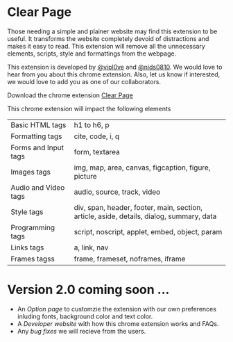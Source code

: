# Clear Page #
Those needing a simple and plainer website may find this extension to be useful. It transforms the website completely devoid of distractions and makes it easy to read. This extension will remove all the unnecessary elements, scripts, style and formattings from the webpage.

This extension is developed by [@vipl0ve](https://github.com/vipl0ve "Viplove Prakash") and [@nids0810](https://github.com/nids0810 "Nidhi Singh").
We would love to hear from you about this chrome extension. Also, let us know if interested, we would love to add you as one of our collaborators.

Download the chrome extension [Clear Page](https://chrome.google.com/webstore/detail/clear-page/ojafachbjhalpkehfnlfjihfniglcfaa "Clear Page")

This chrome extension will impact the following elements 

<table>
    <tr>
        <td>Basic HTML tags</td>
        <td>h1 to h6, p</td>
    </tr>
    <tr>
        <td>Formatting tags</td>
        <td>cite, code, i, q</td>
    </tr>
    <tr>
        <td>Forms and Input tags</td>
        <td>form, textarea</td>
    </tr>
    <tr>
        <td>Images tags</td>
        <td>img, map, area, canvas, figcaption, figure, picture</td>
    </tr>
    <tr>
        <td>Audio and Video tags</td>
        <td>audio, source, track, video</td>
    </tr>
    <tr>
        <td>Style tags</td>
        <td>div, span, header, footer, main, section, article, aside, details, dialog, summary, data</td>
    </tr>
    <tr>
        <td>Programming tags</td>
        <td>script, noscript, applet, embed, object, param</td>
    </tr>
    <tr>
        <td>Links tags</td>
        <td>a, link, nav</td>
    </tr>
    <tr>
        <td>Frames tagss</td>
        <td>frame, frameset, noframes, iframe</td>
    </tr>
</table>


# Version 2.0 coming soon ... #
* An _Option page_ to customzie the extension with our own preferences inluding fonts, background color and text color.
* A _Developer website_ with how this chrome extension works and FAQs.
* Any _bug fixes_ we will recieve from the users.
